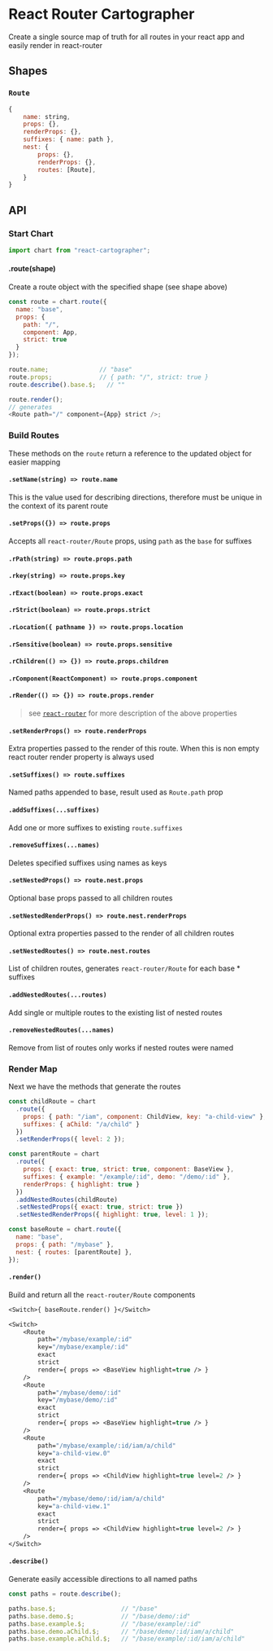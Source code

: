 # React Router Cartographer

Create a single source map of truth for all routes in your react app and easily render in react-router

## Shapes

### `Route`

```js
{
    name: string,
    props: {},
    renderProps: {},
    suffixes: { name: path },
    nest: {
        props: {},
        renderProps: {},
        routes: [Route],
    }
}
```

## API

### Start Chart

```js
import chart from "react-cartographer";
```

#### .route(shape)

Create a route object with the specified shape (see shape above)

```js
const route = chart.route({
  name: "base",
  props: {
    path: "/",
    component: App,
    strict: true
  }
});

route.name;              // "base"
route.props;             // { path: "/", strict: true }
route.describe().base.$;   // ""

route.render();
// generates
<Route path="/" component={App} strict />;
```

### Build Routes

These methods on the `route` return a reference to the updated object for easier mapping

#### `.setName(string) => route.name`

This is the value used for describing directions, therefore must be unique in the context of its parent route

#### `.setProps({}) => route.props`

Accepts all `react-router/Route` props, using `path` as the `base` for suffixes

#### `.rPath(string) => route.props.path`

#### `.rkey(string) => route.props.key`

#### `.rExact(boolean) => route.props.exact`

#### `.rStrict(boolean) => route.props.strict`

#### `.rLocation({ pathname }) => route.props.location`

#### `.rSensitive(boolean) => route.props.sensitive`

#### `.rChildren(() => {}) => route.props.children`

#### `.rComponent(ReactComponent) => route.props.component`

#### `.rRender(() => {}) => route.props.render`

> see [`react-router`](https://reacttraining.com/react-router/web/api/Route/component) for more description of the above properties

#### `.setRenderProps() => route.renderProps`

Extra properties passed to the render of this route. When this is non empty react router render property is always used

#### `.setSuffixes() => route.suffixes`

Named paths appended to base, result used as `Route.path` prop

#### `.addSuffixes(...suffixes)`

Add one or more suffixes to existing `route.suffixes`

#### `.removeSuffixes(...names)`

Deletes specified suffixes using names as keys

#### `.setNestedProps() => route.nest.props`

Optional base props passed to all children routes

#### `.setNestedRenderProps() => route.nest.renderProps`

Optional extra properties passed to the render of all children routes

#### `.setNestedRoutes() => route.nest.routes`

List of children routes, generates `react-router/Route` for each base \* suffixes

#### `.addNestedRoutes(...routes)`

Add single or multiple routes to the existing list of nested routes

#### `.removeNestedRoutes(...names)`

Remove from list of routes only works if nested routes were named

### Render Map

Next we have the methods that generate the routes

```js
const childRoute = chart
  .route({
    props: { path: "/iam", component: ChildView, key: "a-child-view" },
    suffixes: { aChild: "/a/child" }
  })
  .setRenderProps({ level: 2 });

const parentRoute = chart
  .route({
    props: { exact: true, strict: true, component: BaseView },
    suffixes: { example: "/example/:id", demo: "/demo/:id" },
    renderProps: { highlight: true }
  })
  .addNestedRoutes(childRoute)
  .setNestedProps({ exact: true, strict: true })
  .setNestedRenderProps({ highlight: true, level: 1 });

const baseRoute = chart.route({
  name: "base",
  props: { path: "/mybase" },
  nest: { routes: [parentRoute] },
});
```

#### `.render()`

Build and return all the `react-router/Route` components

```ml
<Switch>{ baseRoute.render() }</Switch>
```

```ml
<Switch>
    <Route
        path="/mybase/example/:id"
        key="/mybase/example/:id"
        exact
        strict
        render={ props => <BaseView highlight=true /> }
    />
    <Route
        path="/mybase/demo/:id"
        key="/mybase/demo/:id"
        exact
        strict
        render={ props => <BaseView highlight=true /> }
    />
    <Route
        path="/mybase/example/:id/iam/a/child"
        key="a-child-view.0"
        exact
        strict
        render={ props => <ChildView highlight=true level=2 /> }
    />
    <Route
        path="/mybase/demo/:id/iam/a/child"
        key="a-child-view.1"
        exact
        strict
        render={ props => <ChildView highlight=true level=2 /> }
    />
</Switch>
```

#### `.describe()`

Generate easily accessible directions to all named paths

```js
const paths = route.describe();
```

```js
paths.base.$;                  // "/base"
paths.base.demo.$;             // "/base/demo/:id"
paths.base.example.$;          // "/base/example/:id"
paths.base.demo.aChild.$;      // "/base/demo/:id/iam/a/child"
paths.base.example.aChild.$;   // "/base/example/:id/iam/a/child"
```

